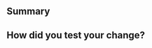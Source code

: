 <!--
  Thanks for submitting a pull request!
  We appreciate you spending the time to work on these changes. Please provide enough information so that others can review your pull request. The three fields below are mandatory.

  Before submitting a pull request, please make sure the following is done:

  1. Fork [the repository](https://github.com/facebook/react) and create your branch from `main`.
  2. Run `yarn` in the repository root.
  3. If you've fixed a bug or added code that should be tested, add tests!
  4. Ensure the test suite passes (`yarn test`). Tip: `yarn test --watch TestName` is helpful in development.
  5. Run `yarn test --prod` to test in the production environment. It supports the same options as `yarn test`.
  6. If you need a debugger, run `yarn debug-test --watch TestName`, open `chrome://inspect`, and press "Inspect".
  7. Format your code with [prettier](https://github.com/prettier/prettier) (`yarn prettier`).
  8. Make sure your code lints (`yarn lint`). Tip: `yarn linc` to only check changed files.
  9. Run the [Flow](https://flowtype.org/) type checks (`yarn flow`).
  10. If you haven't already, complete the CLA.

  Learn more about contributing: https://reactjs.org/docs/how-to-contribute.html
-->

## Summary

<!--
 Explain the **motivation** for making this change. What existing problem does the pull request solve?
-->

## How did you test your change?

<!--
  Demonstrate the code is solid. Example: The exact commands you ran and their output, screenshots / videos if the pull request changes the user interface.
  If you leave this empty, your PR will very likely be closed.
-->
